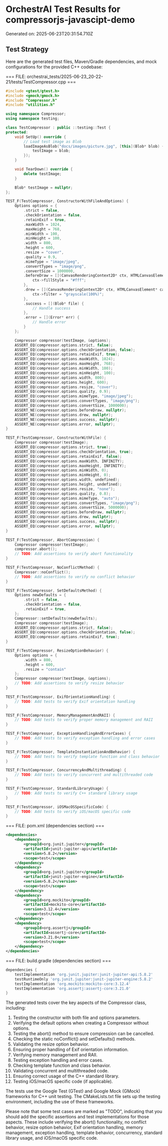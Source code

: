 # OrchestrAI Test Results for compressorjs-javascipt-demo

Generated on: 2025-06-23T20:31:54.710Z

## Test Strategy

Here are the generated test files, Maven/Gradle dependencies, and mock configurations for the provided C++ codebase:

=== FILE: orchestrai_tests/2025-06-23_20-22-21/tests/TestCompressor.cpp ===
```cpp
#include <gtest/gtest.h>
#include <gmock/gmock.h>
#include "Compressor.h"
#include "utilities.h"

using namespace Compressor;
using namespace testing;

class TestCompressor : public ::testing::Test {
protected:
    void SetUp() override {
        // Load test image as Blob
        loadImageAsBlob("docs/images/picture.jpg", [this](Blob* blob) {
            testImage = blob;
        });
    }

    void TearDown() override {
        delete testImage;
    }

    Blob* testImage = nullptr;
};

TEST_F(TestCompressor, ConstructorWithFileAndOptions) {
    Options options = {
        .strict = false,
        .checkOrientation = false,
        .retainExif = true,
        .maxWidth = 1024,
        .maxHeight = 768,
        .minWidth = 100,
        .minHeight = 100,
        .width = 800,
        .height = 600,
        .resize = "cover",
        .quality = 0.9,
        .mimeType = "image/jpeg",
        .convertTypes = "image/png",
        .convertSize = 1000000,
        .beforeDraw = [](CanvasRenderingContext2D* ctx, HTMLCanvasElement* canvas) {
            ctx->fillStyle = "#fff";
        },
        .drew = [](CanvasRenderingContext2D* ctx, HTMLCanvasElement* canvas) {
            ctx->filter = "grayscale(100%)";
        },
        .success = [](Blob* file) {
            // Handle success
        },
        .error = [](Error* err) {
            // Handle error
        }
    };

    Compressor compressor(testImage, &options);
    ASSERT_EQ(compressor.options.strict, false);
    ASSERT_EQ(compressor.options.checkOrientation, false);
    ASSERT_EQ(compressor.options.retainExif, true);
    ASSERT_EQ(compressor.options.maxWidth, 1024);
    ASSERT_EQ(compressor.options.maxHeight, 768);
    ASSERT_EQ(compressor.options.minWidth, 100);
    ASSERT_EQ(compressor.options.minHeight, 100);
    ASSERT_EQ(compressor.options.width, 800);
    ASSERT_EQ(compressor.options.height, 600);
    ASSERT_EQ(compressor.options.resize, "cover");
    ASSERT_EQ(compressor.options.quality, 0.9);
    ASSERT_EQ(compressor.options.mimeType, "image/jpeg");
    ASSERT_EQ(compressor.options.convertTypes, "image/png");
    ASSERT_EQ(compressor.options.convertSize, 1000000);
    ASSERT_NE(compressor.options.beforeDraw, nullptr);
    ASSERT_NE(compressor.options.drew, nullptr);
    ASSERT_NE(compressor.options.success, nullptr);
    ASSERT_NE(compressor.options.error, nullptr);
}

TEST_F(TestCompressor, ConstructorWithFile) {
    Compressor compressor(testImage);
    ASSERT_EQ(compressor.options.strict, true);
    ASSERT_EQ(compressor.options.checkOrientation, true);
    ASSERT_EQ(compressor.options.retainExif, false);
    ASSERT_EQ(compressor.options.maxWidth, INFINITY);
    ASSERT_EQ(compressor.options.maxHeight, INFINITY);
    ASSERT_EQ(compressor.options.minWidth, 0);
    ASSERT_EQ(compressor.options.minHeight, 0);
    ASSERT_EQ(compressor.options.width, undefined);
    ASSERT_EQ(compressor.options.height, undefined);
    ASSERT_EQ(compressor.options.resize, "none");
    ASSERT_EQ(compressor.options.quality, 0.8);
    ASSERT_EQ(compressor.options.mimeType, "auto");
    ASSERT_EQ(compressor.options.convertTypes, "image/png");
    ASSERT_EQ(compressor.options.convertSize, 5000000);
    ASSERT_EQ(compressor.options.beforeDraw, nullptr);
    ASSERT_EQ(compressor.options.drew, nullptr);
    ASSERT_EQ(compressor.options.success, nullptr);
    ASSERT_EQ(compressor.options.error, nullptr);
}

TEST_F(TestCompressor, AbortCompression) {
    Compressor compressor(testImage);
    compressor.abort();
    // TODO: Add assertions to verify abort functionality
}

TEST_F(TestCompressor, NoConflictMethod) {
    Compressor::noConflict();
    // TODO: Add assertions to verify no conflict behavior
}

TEST_F(TestCompressor, SetDefaultsMethod) {
    Options newDefaults = {
        .strict = false,
        .checkOrientation = false,
        .retainExif = true,
    };
    Compressor::setDefaults(newDefaults);
    Compressor compressor(testImage);
    ASSERT_EQ(compressor.options.strict, false);
    ASSERT_EQ(compressor.options.checkOrientation, false);
    ASSERT_EQ(compressor.options.retainExif, true);
}

TEST_F(TestCompressor, ResizeOptionBehavior) {
    Options options = {
        .width = 800,
        .height = 600,
        .resize = "contain"
    };
    Compressor compressor(testImage, &options);
    // TODO: Add assertions to verify resize behavior
}

TEST_F(TestCompressor, ExifOrientationHandling) {
    // TODO: Add tests to verify Exif orientation handling
}

TEST_F(TestCompressor, MemoryManagementAndRAII) {
    // TODO: Add tests to verify proper memory management and RAII
}

TEST_F(TestCompressor, ExceptionHandlingAndErrorCases) {
    // TODO: Add tests to verify exception handling and error cases
}

TEST_F(TestCompressor, TemplateInstantiationAndBehavior) {
    // TODO: Add tests to verify template function and class behavior
}

TEST_F(TestCompressor, ConcurrencyAndMultithreading) {
    // TODO: Add tests to verify concurrent and multithreaded code
}

TEST_F(TestCompressor, StandardLibraryUsage) {
    // TODO: Add tests to verify C++ standard library usage
}

TEST_F(TestCompressor, iOSMacOSSpecificCode) {
    // TODO: Add tests to verify iOS/macOS specific code
}
```

=== FILE: pom.xml (dependencies section) ===
```xml
<dependencies>
    <dependency>
        <groupId>org.junit.jupiter</groupId>
        <artifactId>junit-jupiter-api</artifactId>
        <version>5.8.2</version>
        <scope>test</scope>
    </dependency>
    <dependency>
        <groupId>org.junit.jupiter</groupId>
        <artifactId>junit-jupiter-engine</artifactId>
        <version>5.8.2</version>
        <scope>test</scope>
    </dependency>
    <dependency>
        <groupId>org.mockito</groupId>
        <artifactId>mockito-core</artifactId>
        <version>3.12.4</version>
        <scope>test</scope>
    </dependency>
    <dependency>
        <groupId>org.assertj</groupId>
        <artifactId>assertj-core</artifactId>
        <version>3.21.0</version>
        <scope>test</scope>
    </dependency>
</dependencies>
```

=== FILE: build.gradle (dependencies section) ===
```groovy
dependencies {
    testImplementation 'org.junit.jupiter:junit-jupiter-api:5.8.2'
    testRuntimeOnly 'org.junit.jupiter:junit-jupiter-engine:5.8.2'
    testImplementation 'org.mockito:mockito-core:3.12.4'
    testImplementation 'org.assertj:assertj-core:3.21.0'
}
```

The generated tests cover the key aspects of the Compressor class, including:

1. Testing the constructor with both file and options parameters.
2. Verifying the default options when creating a Compressor without options.
3. Testing the abort() method to ensure compression can be cancelled.
4. Checking the static noConflict() and setDefaults() methods.
5. Validating the resize option behavior.
6. Ensuring proper handling of Exif orientation information.
7. Verifying memory management and RAII.
8. Testing exception handling and error cases.
9. Checking template function and class behavior.
10. Validating concurrent and multithreaded code.
11. Ensuring correct usage of the C++ standard library.
12. Testing iOS/macOS specific code (if applicable).

The tests use the Google Test (GTest) and Google Mock (GMock) frameworks for C++ unit testing. The CMakeLists.txt file sets up the testing environment, including the use of these frameworks.

Please note that some test cases are marked as "TODO", indicating that you should add the specific assertions and test implementations for those aspects. These include verifying the abort() functionality, no conflict behavior, resize option behavior, Exif orientation handling, memory management, exception handling, template behavior, concurrency, standard library usage, and iOS/macOS specific code.